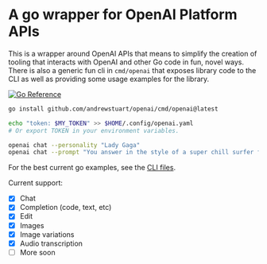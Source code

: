# A go wrapper for OpenAI Platform APIs

This is a wrapper around OpenAI APIs that means to simplify the creation of
tooling that interacts with OpenAI and other Go code in fun, novel ways. There
is also a generic fun cli in `cmd/openai` that exposes library code to the CLI
as well as providing some usage examples for the library.


[![Go Reference](https://pkg.go.dev/badge/github.com/andrewstuart/openai.svg)](https://pkg.go.dev/github.com/andrewstuart/openai)

```bash
go install github.com/andrewstuart/openai/cmd/openai@latest

echo "token: $MY_TOKEN" >> $HOME/.config/openai.yaml
# Or export TOKEN in your environment variables.

openai chat --personality "Lady Gaga"
openai chat --prompt "You answer in the style of a super chill surfer from southern california."
```

For the best current go examples, see the [CLI files](cmd/openai/cmd). 

Current support:

- [x] Chat
- [x] Completion (code, text, etc)
- [x] Edit
- [x] Images
- [x] Image variations
- [x] Audio transcription
- [ ] More soon

